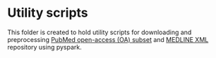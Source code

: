 # Utility scripts

This folder is created to hold utility scripts for downloading and
preprocessing [PubMed open-access (OA) subset](http://www.ncbi.nlm.nih.gov/pmc/tools/ftp/)
 and [MEDLINE XML](https://www.nlm.nih.gov/bsd/licensee/) repository using pyspark.

